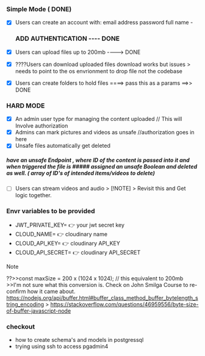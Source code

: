 ### **Simple Mode** ( DONE)

- [x] Users can create an account with:
      email address
      password
      full name -

  ### ADD AUTHENTICATION ---- DONE

- [x] Users can upload files up to 200mb ----> DONE
- [x] ????Users can download uploaded files
      download works but issues > needs to point to the os envrionment to drop file
      not the codebase
- [x] Users can create folders to hold files ====> pass this as a params ==>> DONE

### HARD MODE

- [x] An admin user type for managing the content uploaded // This will Involve authorization
- [x] Admins can mark pictures and videos as unsafe //authorization goes in here
- [x] Unsafe files automatically get deleted

##### have an unsafe Endpoint , where ID of the content is passed into it and when triggered the file is ##### assigned an unsafe Boolean and deleted as well. ( array of ID's of intended items/videos to delete)

- [ ] Users can stream videos and audio > [!NOTE] > Revisit this and Get logic together.

### Envr variables to be provided

- JWT_PRIVATE_KEY= :point_right: your jwt secret key
- CLOUD_NAME= :point_right: cloudinary name
- CLOUD_API_KEY= :point_right: cloudinary API_KEY
- CLOUD_API_SECRET= :point_right: cloudinary API_SECRET

> [!NOTE]
> ??>>const maxSize = 200 x (1024 x 1024); // this equivalent to 200mb >>I'm not sure what this conversion is.
> Check on John Smilga Course to re-confirm how it came about.
> https://nodejs.org/api/buffer.html#buffer_class_method_buffer_bytelength_string_encoding > https://stackoverflow.com/questions/46959556/byte-size-of-buffer-javascript-node

### checkout

- how to create schema's and models in postgressql
- trying using ssh to access pgadmin4
